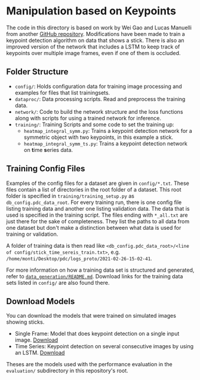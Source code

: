 
# Manipulation based on Keypoints

The code in this directory is based on work by Wei Gao and Lucas Manuelli from another [GitHub repository](https://github.com/weigao95/mankey-ros). Modifications have been made to train a keypoint detection algorithm on data that shows a stick. There is also an improved version of the network that includes a LSTM to keep track of keypoints over multiple image frames, even if one of them is occluded.

## Folder Structure

- `config/`: Holds configuration data for training image processing and examples for files that list trainingsets.
- `dataproc/`: Data processing scripts. Read and preprocess the training data.
- `network/`: Code to build the network structure and the loss functions along with scripts for using a trained network for inference.
- `training/`: Training Scripts and some code to set the training up:
    - `heatmap_integral_symm.py`: Trains a keypoint detection network for a symmetric object with two keypoints, in this example a stick.
    - `heatmap_integral_symm_ts.py`: Trains a keypoint detection network on **t**ime **s**eries data.


## Training Config Files

Examples of the config files for a dataset are given in `config/*.txt`. These files contain a list of directories in the root folder of a dataset. This root folder is specified in `training/training_setup.py` as `db_config.pdc_data_root`.
For every training run, there is one config file listing training data and another one listing validation data. The data that is used is specified in the training script.
The files ending with `*_all.txt` are just there for the sake of completeness. They list the paths to all data from one dataset but don't make a distinction between what data is used for training or validation.

A folder of training data is then read like `<db_config.pdc_data_root>/<line of config/stick_time_sereis_train.txt>`, e.g. `/home/monti/Desktop/pdc/logs_proto/2021-02-26-15-02-41`.

For more information on how a training data set is structured and generated, refer to [`data_generation/README.md`](../data_generation/README.md). Download links for the training data sets listed in `config/` are also found there.


## Download Models

You can download the models that were trained on simulated images showing sticks.

- Single Frame: Model that does keypoint detection on a single input image. [Download](https://tubcloud.tu-berlin.de/s/3LLFHC2AtwjBaoz)
- Time Series: Keypoint detection on several consecutive images by using an LSTM. [Download](https://tubcloud.tu-berlin.de/s/Kk7rNwNRQMw66M6)

Theses are the models used with the performance evaluation in the `evaluation/` subdirectory in this repository's root.